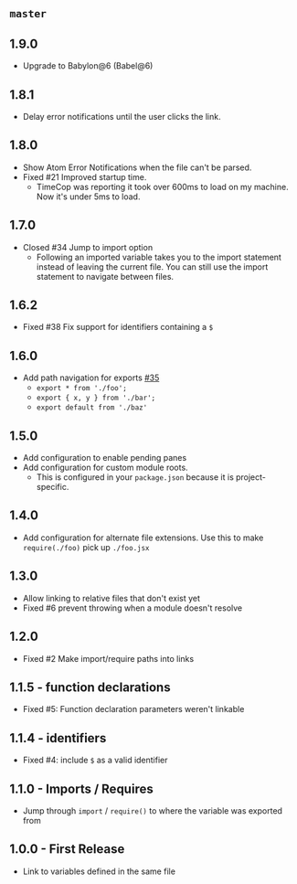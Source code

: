 ## `master`

## 1.9.0

* Upgrade to Babylon@6 (Babel@6)

## 1.8.1

* Delay error notifications until the user clicks the link.

## 1.8.0

* Show Atom Error Notifications when the file can't be parsed.
* Fixed #21 Improved startup time.
  * TimeCop was reporting it took over 600ms to load on my machine. Now it's under 5ms to load.

## 1.7.0

* Closed #34 Jump to import option
  * Following an imported variable takes you to the import statement instead of leaving the current file. You can still use the import statement to navigate between files.

## 1.6.2

* Fixed #38 Fix support for identifiers containing a `$`

## 1.6.0
* Add path navigation for exports [#35](https://github.com/AsaAyers/js-hyperclick/pull/35)
  * `export * from './foo';`
  * `export { x, y } from './bar';`
  * `export default from './baz'`

## 1.5.0
* Add configuration to enable pending panes
* Add configuration for custom module roots.
  * This is configured in your `package.json` because it is project-specific.

## 1.4.0
* Add configuration for alternate file extensions. Use this to make `require(./foo)` pick up `./foo.jsx`

## 1.3.0
* Allow linking to relative files that don't exist yet
* Fixed #6 prevent throwing when a module doesn't resolve

## 1.2.0
* Fixed #2 Make import/require paths into links

## 1.1.5 - function declarations
* Fixed #5: Function declaration parameters weren't linkable

## 1.1.4 - identifiers
* Fixed #4: include `$` as a valid identifier

## 1.1.0 - Imports / Requires
* Jump through `import` / `require()` to where the variable was exported from

## 1.0.0 - First Release
* Link to variables defined in the same file
